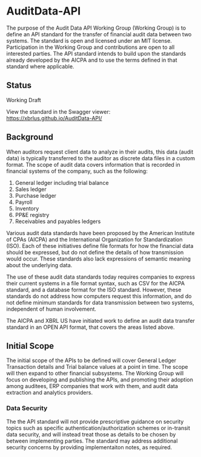 
# AuditData-API
The purpose of the Audit Data API Working Group (Working Group) is to define an API standard for the transfer of financial audit data between two systems. The standard is open and licensed under an MIT license. Participation in the Working Group and contributions are open to all interested parties. The API standard intends to build upon the standards already developed by the AICPA  and to use the terms defined in that standard where applicable. 

## Status
Working Draft

View the standard in the Swagger viewer:
https://xbrlus.github.io/AuditData-API/


## Background
When auditors request client data to analyze in their audits, this data (audit data) is typically transferred to the auditor as discrete data files in a custom format. The scope of audit data covers information that is recorded in financial systems of the company, such as the following: 
1. General ledger including trial balance
1. Sales ledger
1. Purchase ledger 
1. Payroll
1. Inventory
1. PP&E registry
1. Receivables and payables ledgers

Various audit data standards have been proposed by the American Institute of CPAs (AICPA) and the International Organization for Standardization (ISO). Each of these initiatives define file formats for how the financial data should be expressed, but do not define the details of how transmission would occur. These standards also lack expressions of semantic meaning about the underlying data. 

The use of these audit data standards today requires companies to express their current systems in a file format syntax, such as CSV for the AICPA standard, and a database format for the ISO standard. However, these standards do not address how computers request this information, and do not define minimum standards for data transmission between two systems, independent of human involvement. 

The AICPA and XBRL US have initiated work to define an audit data transfer standard in an OPEN API format, that covers the areas listed above.

## Initial Scope
The initial scope of the APIs to be defined will cover General Ledger Transaction details and Trial balance values at a point in time. The scope will then expand to other financial subsystems. The Working Group will focus on developing and publishing the APIs, and promoting their adoption among auditees, ERP companies that work with them, and audit data extraction and analytics providers. 

### Data Security
The the API standard will not provide prescriptive guidance on security topics such as specific authentication/authorization schemes or in-transit data security, and will instead treat those as details to be chosen by between implementing parties. The standard may address additional security concerns by providing implementaiton notes, as required.

